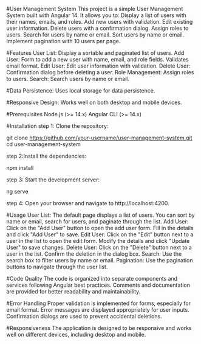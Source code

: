 #User Management System
This project is a simple User Management System built with Angular 14. It allows you to:
Display a list of users with their names, emails, and roles.
Add new users with validation.
Edit existing user information.
Delete users with a confirmation dialog.
Assign roles to users.
Search for users by name or email.
Sort users by name or email.
Implement pagination with 10 users per page.

#Features
User List: Display a sortable and paginated list of users.
Add User: Form to add a new user with name, email, and role fields. Validates email format.
Edit User: Edit user information with validation.
Delete User: Confirmation dialog before deleting a user.
Role Management: Assign roles to users.
Search: Search users by name or email.

#Data Persistence: Uses local storage for data persistence.

#Responsive Design: Works well on both desktop and mobile devices.

#Prerequisites
Node.js (>= 14.x)
Angular CLI (>= 14.x)

#Installation
step 1: Clone the repository:

git clone https://github.com/your-username/user-management-system.git
cd user-management-system

step 2:Install the dependencies:

npm install

step 3: Start the development server:

ng serve

step 4: Open your browser and navigate to http://localhost:4200.

#Usage
User List: The default page displays a list of users. You can sort by name or email, search for users, and paginate through the list.
Add User: Click on the "Add User" button to open the add user form. Fill in the details and click "Add User" to save.
Edit User: Click on the "Edit" button next to a user in the list to open the edit form. Modify the details and click "Update User" to save changes.
Delete User: Click on the "Delete" button next to a user in the list. Confirm the deletion in the dialog box.
Search: Use the search box to filter users by name or email.
Pagination: Use the pagination buttons to navigate through the user list.

#Code Quality
The code is organized into separate components and services following Angular best practices.
Comments and documentation are provided for better readability and maintainability.

#Error Handling
Proper validation is implemented for forms, especially for email format.
Error messages are displayed appropriately for user inputs.
Confirmation dialogs are used to prevent accidental deletions.

#Responsiveness
The application is designed to be responsive and works well on different devices, including desktop and mobile.
